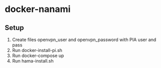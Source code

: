 # docker-nanami

## Setup
1. Create files openvpn_user and openvpn_password with PIA user and pass
2. Run docker-install-pi.sh
3. Run docker-compose up
4. Run hama-install.sh
 